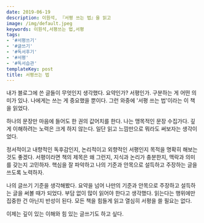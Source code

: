 ```yaml
---
date: 2019-06-19
description: 이원석, 『서평 쓰는 법』을 읽고
image: /img/default.jpeg
keywords: 이원석,서평쓰는 법,서평
tags:
- '#서평쓰기'
- '#글쓰기'
- '#독서후기'
- '#서평'
- '#독서습관'
templateKey: post
title: 서평쓰는 법
---
```


내가 블로그에 쓴 글들이 무엇인지 생각했다. 요약인가? 서평인가. 구분하는 게 어떤 의미가 있나. 나에게는 쓰는 게 중요했을 뿐이다. 그런 와중에 '서평 쓰는 법'이라는 이 책을 읽었다. 

하나의 문장만 마음에 들어도 한 권의 값어치를 한다. 나는 맹목적인 문장 수집가다. 깊게 이해하려는 노력은 크게 하지 않는다. 일단 읽고 느낌만으로 뭐라도 써보자는 생각이었다. 

정서적이고 내향적인 독후감인지, 논리적이고 외향적인 서평인지 목적을 명확히 해보는 것도 좋겠다. 서평이라면 책의 제목은 왜 그런지, 지식과 논리가 충분한지,  맥락과 의미를 갖는지 고민하자. 핵심을 잘 파악하고 나의 기준과 안목으로 설득하고 주장하는 글을 쓰도록 노력하자.

나의 글쓰기 기준을 생각해봤다. 요약을 넘어 나만의 기준과 안목으로 주장하고 설득하는 글을 써볼 때가 되었다. 부담 없이 많이 읽어야 한다고 생각했다. 읽는다는 행위에만 집중한 건 아닌지 반성이 된다. 모든 책을 힘들게 읽고 열심히 서평을 쓸 필요는 없다. 

이제는 깊이 있는 이해와 힘 있는 글쓰기도 하고 싶다.
